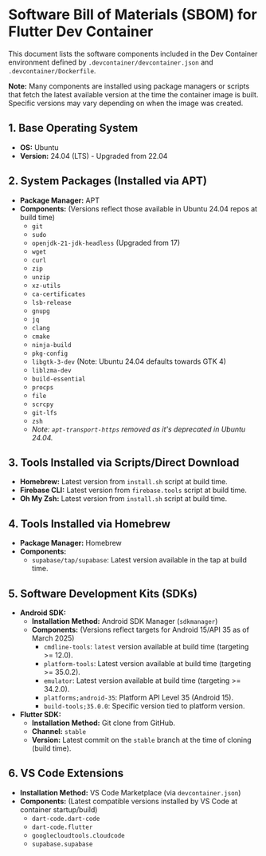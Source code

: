 # Software Bill of Materials (SBOM) for Flutter Dev Container

This document lists the software components included in the Dev Container environment defined by `.devcontainer/devcontainer.json` and `.devcontainer/Dockerfile`.

**Note:** Many components are installed using package managers or scripts that fetch the latest available version at the time the container image is built. Specific versions may vary depending on when the image was created.

## 1. Base Operating System

*   **OS:** Ubuntu
*   **Version:** 24.04 (LTS) - Upgraded from 22.04

## 2. System Packages (Installed via APT)

*   **Package Manager:** APT
*   **Components:** (Versions reflect those available in Ubuntu 24.04 repos at build time)
    *   `git`
    *   `sudo`
    *   `openjdk-21-jdk-headless` (Upgraded from 17)
    *   `wget`
    *   `curl`
    *   `zip`
    *   `unzip`
    *   `xz-utils`
    *   `ca-certificates`
    *   `lsb-release`
    *   `gnupg`
    *   `jq`
    *   `clang`
    *   `cmake`
    *   `ninja-build`
    *   `pkg-config`
    *   `libgtk-3-dev` (Note: Ubuntu 24.04 defaults towards GTK 4)
    *   `liblzma-dev`
    *   `build-essential`
    *   `procps`
    *   `file`
    *   `scrcpy`
    *   `git-lfs`
    *   `zsh`
    *   *Note: `apt-transport-https` removed as it's deprecated in Ubuntu 24.04.*

## 3. Tools Installed via Scripts/Direct Download

*   **Homebrew:** Latest version from `install.sh` script at build time.
*   **Firebase CLI:** Latest version from `firebase.tools` script at build time.
*   **Oh My Zsh:** Latest version from `install.sh` script at build time.

## 4. Tools Installed via Homebrew

*   **Package Manager:** Homebrew
*   **Components:**
    *   `supabase/tap/supabase`: Latest version available in the tap at build time.

## 5. Software Development Kits (SDKs)

*   **Android SDK:**
    *   **Installation Method:** Android SDK Manager (`sdkmanager`)
    *   **Components:** (Versions reflect targets for Android 15/API 35 as of March 2025)
        *   `cmdline-tools`: `latest` version available at build time (targeting >= 12.0).
        *   `platform-tools`: Latest version available at build time (targeting >= 35.0.2).
        *   `emulator`: Latest version available at build time (targeting >= 34.2.0).
        *   `platforms;android-35`: Platform API Level 35 (Android 15).
        *   `build-tools;35.0.0`: Specific version tied to platform version.
*   **Flutter SDK:**
    *   **Installation Method:** Git clone from GitHub.
    *   **Channel:** `stable`
    *   **Version:** Latest commit on the `stable` branch at the time of cloning (build time).

## 6. VS Code Extensions

*   **Installation Method:** VS Code Marketplace (via `devcontainer.json`)
*   **Components:** (Latest compatible versions installed by VS Code at container startup/build)
    *   `dart-code.dart-code`
    *   `dart-code.flutter`
    *   `googlecloudtools.cloudcode`
    *   `supabase.supabase`

